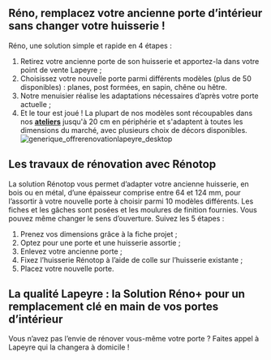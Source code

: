 ## Réno, remplacez votre ancienne porte d’intérieur sans changer votre huisserie !
Réno, une solution simple et rapide en 4 étapes :
1. Retirez votre ancienne porte de son huisserie et apportez-la dans votre point de vente Lapeyre ;
2. Choisissez votre nouvelle porte parmi différents modèles (plus de 50 disponibles) : planes, post formées, en sapin, chêne ou hêtre.
3. Notre menuisier réalise les adaptations nécessaires d’après votre porte actuelle ;
4. Et le tour est joué !
La plupart de nos modèles sont récoupables dans nos **[ateliers](http://www.lapeyre.fr/c/services/le-service-atelier)** jusqu'à 20 cm en périphérie et s'adaptent à toutes les dimensions du marché, avec plusieurs choix de décors disponibles.
![generique_offrerenovationlapeyre_desktop](//statics.lapeyre.fr/img/contrib/2bdd4da3002004d3/desktop_offrerenovationlapeyre_traditionavitrer_p1.jpg)
## Les travaux de rénovation avec Rénotop
La solution Rénotop vous permet d’adapter votre ancienne huisserie, en bois ou en métal, d’une épaisseur comprise entre 64 et 124 mm, pour l’assortir à votre nouvelle porte à choisir parmi 10 modèles différents. Les fiches et les gâches sont posées et les moulures de finition fournies. Vous pouvez même changer le sens d’ouverture.
Suivez les 5 étapes :
1. Prenez vos dimensions grâce à la fiche projet ;
2. Optez pour une porte et une huisserie assortie ;
3. Enlevez votre ancienne porte ;
4. Fixez l’huisserie Rénotop à l’aide de colle sur l’huisserie existante ;
5. Placez votre nouvelle porte.
## La qualité Lapeyre : la Solution Réno+ pour un remplacement clé en main de vos portes d’intérieur
Vous n’avez pas l’envie de rénover vous-même votre porte ? Faites appel à Lapeyre qui la changera à domicile !